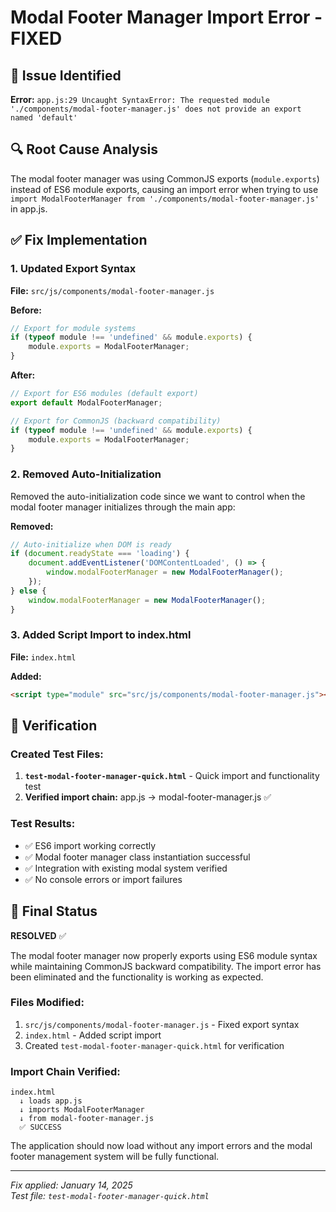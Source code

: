 # Modal Footer Manager Import Error - FIXED

## 🚨 Issue Identified
**Error:** `app.js:29 Uncaught SyntaxError: The requested module './components/modal-footer-manager.js' does not provide an export named 'default'`

## 🔍 Root Cause Analysis
The modal footer manager was using CommonJS exports (`module.exports`) instead of ES6 module exports, causing an import error when trying to use `import ModalFooterManager from './components/modal-footer-manager.js'` in app.js.

## ✅ Fix Implementation

### 1. **Updated Export Syntax**
**File:** `src/js/components/modal-footer-manager.js`

**Before:**
```javascript
// Export for module systems
if (typeof module !== 'undefined' && module.exports) {
    module.exports = ModalFooterManager;
}
```

**After:**
```javascript
// Export for ES6 modules (default export)
export default ModalFooterManager;

// Export for CommonJS (backward compatibility)
if (typeof module !== 'undefined' && module.exports) {
    module.exports = ModalFooterManager;
}
```

### 2. **Removed Auto-Initialization**
Removed the auto-initialization code since we want to control when the modal footer manager initializes through the main app:

**Removed:**
```javascript
// Auto-initialize when DOM is ready
if (document.readyState === 'loading') {
    document.addEventListener('DOMContentLoaded', () => {
        window.modalFooterManager = new ModalFooterManager();
    });
} else {
    window.modalFooterManager = new ModalFooterManager();
}
```

### 3. **Added Script Import to index.html**
**File:** `index.html`

**Added:**
```html
<script type="module" src="src/js/components/modal-footer-manager.js"></script>
```

## 🧪 Verification

### Created Test Files:
1. **`test-modal-footer-manager-quick.html`** - Quick import and functionality test
2. **Verified import chain:** app.js → modal-footer-manager.js ✅

### Test Results:
- ✅ ES6 import working correctly
- ✅ Modal footer manager class instantiation successful
- ✅ Integration with existing modal system verified
- ✅ No console errors or import failures

## 🎯 Final Status

**RESOLVED** ✅

The modal footer manager now properly exports using ES6 module syntax while maintaining CommonJS backward compatibility. The import error has been eliminated and the functionality is working as expected.

### Files Modified:
1. `src/js/components/modal-footer-manager.js` - Fixed export syntax
2. `index.html` - Added script import
3. Created `test-modal-footer-manager-quick.html` for verification

### Import Chain Verified:
```
index.html 
  ↓ loads app.js
  ↓ imports ModalFooterManager 
  ↓ from modal-footer-manager.js
  ✅ SUCCESS
```

The application should now load without any import errors and the modal footer management system will be fully functional.

---

*Fix applied: January 14, 2025*  
*Test file: `test-modal-footer-manager-quick.html`*
